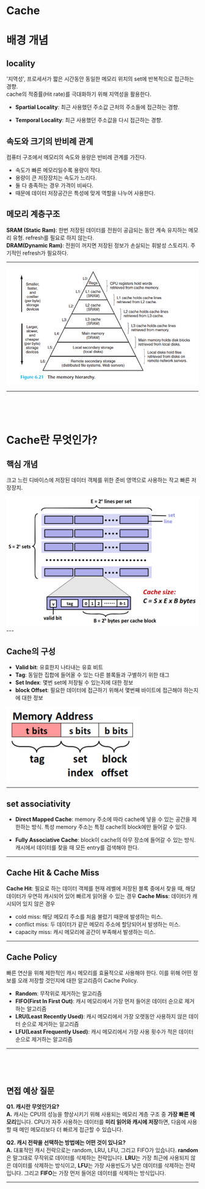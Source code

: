 # Cache


# 배경 개념
## locality
'지역성', 프로세서가 짧은 시간동안 동일한 메모리 위치의 set에 반복적으로 접근하는 경향. 
<br>
cache의 적중률(Hit rate)를 극대화하기 위해 지역성을 활용한다. 
- **Spartial Locality**: 최근 사용했던 주소값 근처의 주소들에 접근하는 경향. 

- **Temporal Locality**: 최근 사용했던 주소값을 다시 접근하는 경향.

## 속도와 크기의 반비례 관계
컴퓨터 구조에서 메모리의 속도와 용량은 반비례 관계를 가진다. 
- 속도가 빠른 메모리일수록 용량이 작다.
- 용량이 큰 저장장치는 속도가 느리다.
- 둘 다 충족하는 경우 가격이 비싸다.
- 때문에 데이터 저장공간은 특성에 맞게 역할을 나누어 사용한다. 
## 메모리 계층구조
 **SRAM (Static Ram)**: 한번 저장된 데이터를 전원이 공급되는 동안 계속 유지하는 메모리 유형. refresh를 필요로 하지 않는다. 
 <br>
 **DRAM(Dynamic Ram)**: 전원이 꺼지면 저장된 정보가 손실되는 휘발성 스토리지. 주기적인 refresh가 필요하다.

---

<img width="600" alt="image" src="./Images/MemoryHierarchy.png">


---
<br><br><br>

# Cache란 무엇인가? 

## 핵심 개념
크고 느린 디바이스에 저장된 데이터 객체를 위한 준비 영역으로 사용하는 작고 빠른 저장장치. 

<img width="600" alt="image" src="./Images/cache.png">
---

## Cache의 구성
- **Valid bit**: 유효한지 나타내는 유효 비트
- **Tag**: 동일한 집합에 들어올 수 있는 다른 블록들과 구별하기 위한 태그
- **Set Index**: 몇번 set에 저장될 수 있는지에 대한 정보
- **block Offset**: 필요한 데이터에 접근하기 위해서 몇번째 바이트에 접근해야 하는지에 대한 정보

<img width="350
" alt="image" src="./Images/CacheAddress.png">

---

## set associativity
- **Direct Mapped Cache**: memory 주소에 따라 cache에 넣을 수 있는 공간을 제한하는 방식. 특성 memory 주소는 특정 cache의 block에만 들어갈 수 있다. 

- **Fully Associative Cache**: block이 cache의 아무 장소에 들어갈 수 있는 방식. 캐시에서 데이터를 찾을 때 모든 entry를 검색해야 한다. 

---

## Cache Hit & Cache Miss
**Cache Hit**: 필요로 하는 데이터 객체를 현재 레벨에 저장된 블록 중에서 찾을 때, 해당 데이터가 우연히 캐시되어 있어 빠르게 읽어올 수 있는 경우
**Cache Miss**: 데이터가 캐시되어 있지 않은 경우
- cold miss: 해당 메모리 주소를 처음 불렀기 때문에 발생하는 미스.
- conflict miss: 두 데이터가 같은 메모리 주소에 할당되어서 발생하는 미스.
- capacity miss: 캐시 메모리에 공간이 부족해서 발생하는 미스.  

---

## Cache Policy
빠른 연산을 위해 제한적인 캐시 메모리를 효율적으로 사용해야 한다. 이를 위해 어떤 정보를 오래 저장할 것인지에 대한 알고리즘이 Cache Policy.

- **Random**: 무작위로 제거하는 알고리즘
- **FIFO(First In First Out)**: 캐시 메모리에서 가장 먼저 들어온 데이터 순으로 제거하는 알고리즘
- **LRU(Least Recently Used)**: 캐시 메모리에서 가장 오랫동안 사용하지 않은 데이터 순으로 제거하는 알고리즘
- **LFU(Least Frequently Used)**: 캐시 메모리에서 가장 사용 횟수가 적은 데이터 순으로 제거하는 알고리즘


---
<br><br><br>

## 면접 예상 질문
**Q1. 캐시란 무엇인가요?** <br>
**A.** 캐시는 CPU의 성능을 향상시키기 위해 사용되는 메모리 계층 구조 중 **가장 빠른 메모리**입니다. CPU가 자주 사용하는 데이터를 **미리 읽어와 캐시에 저장**하면, 다음에 사용할 때 메인 메모리보다 더 빠르게 접근할 수 있습니다.

**Q2. 캐시 전략을 선택하는 방법에는 어떤 것이 있나요?** <br>
**A.** 대표적인 캐시 전략으로는 random, LRU, LFU, 그리고 FIFO가 있습니다. **random**은 말그대로 무작위로 데이터를 삭제하는 전략입니다.  **LRU**는 가장 최근에 사용되지 않은 데이터를 삭제하는 방식이고, **LFU**는 가장 사용빈도가 낮은 데이터를 삭제하는 전략입니다. 그리고 **FIFO**는 가장 먼저 들어온 데이터를 삭제하는 방식입니다. 

---